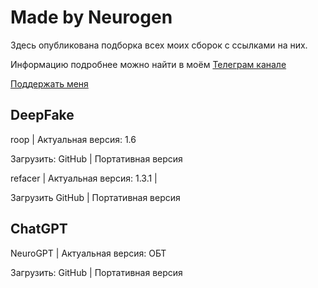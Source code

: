 # Made by Neurogen
Здесь опубликована подборка всех моих сборок с ссылками на них.

Информацию подробнее можно найти в моём [Телеграм канале](https://t.me/neurogen_news)

[Поддержать меня](https://www.donationalerts.com/r/em1t)

## DeepFake

roop | Актуальная версия: 1.6 

Загрузить:
GitHub | Портативная версия

refacer | Актуальная версия: 1.3.1 | 

Загрузить
GitHub | Портативная версия

## ChatGPT

NeuroGPT | Актуальная версия: ОБТ 

Загрузить:
GitHub | Портативная версия





